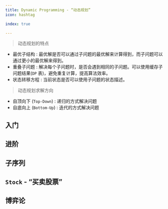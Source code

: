 ```yaml
---
title: Dynamic Programming - “动态规划”
icon: hashtag

index: true

---
```


<!-- more -->

> 动态规划的特点
  * 最优子结构 : 最优解是否可以通过子问题的最优解来计算得到，而子问题可以通过更小的最优解来得到。
  * 重叠子问题 : 解决每个子问题时，是否会遇到相同的子问题。可以使用缓存子问题结果(`DP` 表)，避免重复计算，提高算法效率。
  * 状态转移方程 : 当前状态是否可以使用子问题的状态描述。

> 动态规划求解方向
  * 自顶向下 (`Top-Down`) : 递归的方式解决问题
  * 自底向上 (`Bottom-Up`) : 迭代的方式解决问题

## 入门

<!-- 🟢 爬楼梯 -->
<!-- @include: @leetcode/problems/0x0000.md#0070 -->

<!-- 🟢 斐波那契数 -->
<!-- @include: @leetcode/problems/0x0500.md#0509 -->

<!-- 第 N 个泰波那契数 -->
<!-- @include: @leetcode/problems/0x1100.md#1137 -->

## 进阶

<!-- 零钱兑换 -->
<!-- @include: @leetcode/problems/0x0300.md#0322 -->

<!-- 最低票价 -->
<!-- @include: @leetcode/problems/0x0900.md#0983 -->

<!-- 最低票价 -->
<!-- @include: @leetcode/problems/0x0900.md#0983 -->
              
<!-- 🔴 编辑距离 -->
<!-- @include: @leetcode/problems/0x0000.md#0072 -->

## 子序列

<!-- 🟠 最大子数组和 -->
<!-- @include: @leetcode/problems/0x0000.md#0053 -->

<!-- 🟠 最长递增子序列 -->
<!-- @include: @leetcode/problems/0x0300.md#0300 -->

## `Stock` - “买卖股票”

<!-- 🟢 买卖股票的最佳时机 -->
<!-- @include: @leetcode/problems/0x0100.md#0121 -->

<!-- 🟠 买卖股票的最佳时机 II -->
<!-- @include: @leetcode/problems/0x0100.md#0122 -->

<!-- 买卖股票的最佳时机 III -->
<!-- @include: @leetcode/problems/0x0100.md#0123 -->

<!-- 买卖股票的最佳时机 IV -->
<!-- @include: @leetcode/problems/0x0100.md#0188 -->

<!-- 最佳买卖股票时机含冷冻期 -->
<!-- @include: @leetcode/problems/0x0300.md#0309 -->

<!-- 买卖股票的最佳时机含手续费 -->
<!-- @include: @leetcode/problems/0x0700.md#0714 -->

## 博弈论

<!-- 石子游戏 -->
<!-- @include: @leetcode/problems/0x0800.md#0877 -->

<!-- 预测赢家 -->
<!-- @include: @leetcode/problems/0x0400.md#0486 -->


